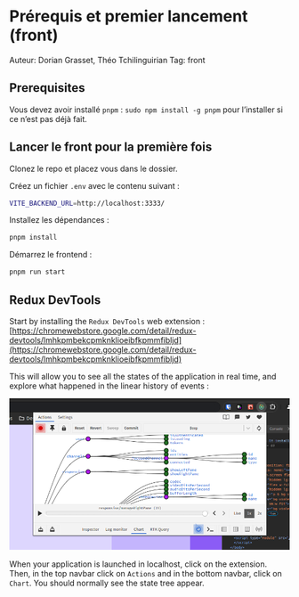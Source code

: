# Prérequis et premier lancement (front)

Auteur: Dorian Grasset, Théo Tchilinguirian
Tag: front

## Prerequisites

Vous devez avoir installé `pnpm` : `sudo npm install -g pnpm` pour l’installer si ce n’est pas déjà fait.

## Lancer le front pour la première fois

Clonez le repo et placez vous dans le dossier.

Créez un fichier `.env` avec le contenu suivant :

```bash
VITE_BACKEND_URL=http://localhost:3333/
```

Installez les dépendances :

```bash
pnpm install
```

Démarrez le frontend :

```bash
pnpm run start
```

## Redux DevTools

Start by installing the `Redux DevTools` web extension :
[https://chromewebstore.google.com/detail/redux-devtools/lmhkpmbekcpmknklioeibfkpmmfibljd](https://chromewebstore.google.com/detail/redux-devtools/lmhkpmbekcpmknklioeibfkpmmfibljd)

This will allow you to see all the states of the application in real time, and explore what happened in the linear history of events :

![Untitled](image/install/Untitled.png)

When your application is launched in localhost, click on the extension. Then, in the top navbar click on `Actions` and in the bottom navbar, click on `Chart`. You should normally see the state tree appear.
